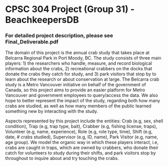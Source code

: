 # CPSC 304 Project (Group 31) - BeachkeepersDB
### For detailed project description, please see Final_Deliverable.pdf

The domain of this project is the annual crab study that takes place at Belcarra Regional Park in Port Moody, BC. The study consists of three main players: 1) the researchers who handle, measure, and record biological information about the crabs, 2) recreational crabbers on the docks that donate the crabs they catch for study, and 3) park visitors that stop by to learn about the research or about conservation at large. The Belcarra crab study is a Metro Vancouver initiative on behalf of the government of Canada, so this project aims to provide an easier platform for Metro Vancouver and government employees to query/access the data. We also hope to better represent the impact of the study, regarding both how many crabs are studied, as well as how many members of the public learned something new by interacting with the study.

Aspects represented by this project include the entities: Crab (e.g, sex, shell condition), Trap (e.g, trap type, bait), Crabber (e.g, fishing license, traps), Volunteer (e.g, name, experience), Role (e.g, role type, time), Shift (e.g, date, # crabs studied), Supervisor (e.g, ID, name), Park Visitor (e.g, name, age group). We model the organic way in which these players interact, i.e, crabs are caught in traps, which are owned by crabbers, who donate their catch for volunteers to study during their shifts, and park visitors stop by throughout to inquire about and try touching the crabs.
